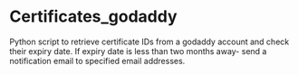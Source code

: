 # Certificates_godaddy

Python script to retrieve certificate IDs from a godaddy account and check their expiry date. If expiry date is less than two months away- send a notification email to specified email addresses.
